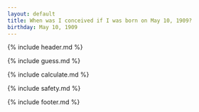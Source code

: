 ```yaml
---
layout: default
title: When was I conceived if I was born on May 10, 1909?
birthday: May 10, 1909
---
```


{% include header.md %}

{% include guess.md %}

{% include calculate.md %}

{% include safety.md %}

{% include footer.md %}



